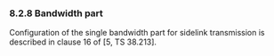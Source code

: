 ### 8.2.8 Bandwidth part

Configuration of the single bandwidth part for sidelink transmission is
described in clause 16 of \[5, TS 38.213\].